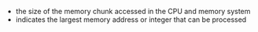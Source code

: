 - the size of the memory chunk accessed in the CPU and memory system
- indicates the largest memory address or integer that can be processed
